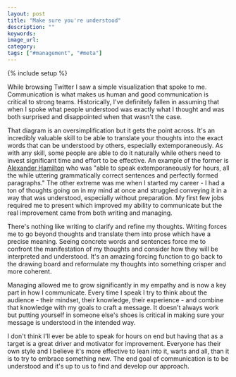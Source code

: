 ```yaml
---
layout: post
title: "Make sure you're understood"
description: ""
keywords:
image_url:
category:
tags: ["#management", "#meta"]
---
```

{% include setup %}

<a href="https://twitter.com/rnoweber/status/1180519525885759488">
    <amp-img src="{{ IMG_PATH }}understood.jpg" alt="Thoughts vs understanding" width="668" height="680" layout="responsive"></amp-img>
</a>

While browsing Twitter I saw a simple visualization that spoke to me. Communication is what makes us human and good communication is critical to strong teams. Historically, I've definitely fallen in assuming that when I spoke what people understood was exactly what I thought and was both surprised and disappointed when that wasn't the case.

That diagram is an oversimplification but it gets the point across. It's an incredibly valuable skill to be able to translate your thoughts into the exact words that can be understood by others, especially extemporaneously. As with any skill, some people are able to do it naturally while others need to invest significant time and effort to be effective. An example of the former is [Alexander Hamilton](https://law.marquette.edu/facultyblog/2017/03/alexander-hamilton-as-attorney/) who was "able to speak extemporaneously for hours, all the while uttering grammatically correct sentences and perfectly formed paragraphs." The other extreme was me when I started my career - I had a ton of thoughts going on in my mind at once and struggled conveying it in a way that was understood, especially without preparation. My first few jobs required me to present which improved my ability to communicate but the real improvement came from both writing and managing.

There's nothing like writing to clarify and refine my thoughts. Writing forces me to go beyond thoughts and translate them into prose which have a precise meaning. Seeing concrete words and sentences force me to confront the manifestation of my thoughts and consider how they will be interpreted and understood. It's an amazing forcing function to go back to the drawing board and reformulate my thoughts into something crisper and more coherent.

Managing allowed me to grow significantly in my empathy and is now a key part in how I communicate. Every time I speak I try to think about the audience - their mindset, their knowledge, their experience - and combine that knowledge with my goals to craft a message. It doesn't always work but putting yourself in someone else's shoes is critical in making sure your message is understood in the intended way.

I don't think I'll ever be able to speak for hours on end but having that as a target is a great driver and motivator for improvement. Everyone has their own style and I believe it's more effective to lean into it, warts and all, than it is to try to embrace something new. The end goal of communication is to be understood and it's up to us to find and develop our approach.
